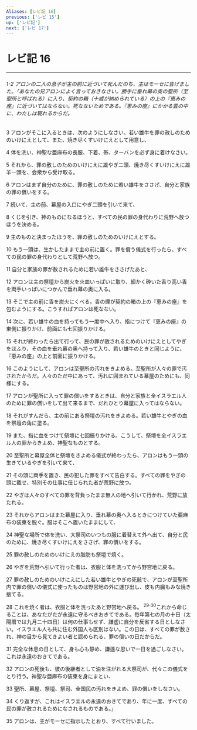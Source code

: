 ```yaml
---
Aliases: [レビ記 16]
previous: ['レビ 15']
up: ['レビ記']
next: ['レビ 17']
---
```

# レビ記 16

***
###### 1-2 アロンの二人の息子が主の前に近づいて死んだのち、主はモーセに告げました。「あなたの兄アロンによく言っておきなさい。勝手に垂れ幕の奥の聖所（至聖所と呼ばれる）に入り、契約の箱（十戒が納められている）の上の『恵みの座』に近づいてはならない。死なないためである。『恵みの座』にかかる雲の中に、わたしは現れるからだ。 



3 
アロンがそこに入るときは、次のようにしなさい。若い雄牛を罪の赦しのためのいけにえとして、また、焼き尽くすいけにえとして用意し、 



4 
体を洗い、神聖な亜麻布の長服、下着、帯、ターバンを必ず身に着けなさい。 



5 
それから、罪の赦しのためのいけにえに雄やぎ二頭、焼き尽くすいけにえに雄羊一頭を、会衆から受け取る。 



6 
アロンはまず自分のために、罪の赦しのために若い雄牛をささげ、自分と家族の罪の償いをする。 



7 
続いて、主の前、幕屋の入口にやぎ二頭を引いて来て、 



8 
くじを引き、神のものになるほうと、すべての民の罪の身代わりに荒野へ放つほうを決める。 



9 
主のものと決まったほうを、罪の赦しのためのいけにえとする。 



10 
もう一頭は、生かしたままで主の前に置く。罪を償う儀式を行ったら、すべての民の罪の身代わりとして荒野へ放つ。 



11 
自分と家族の罪が赦されるために若い雄牛をささげたあと、 



12 
アロンは主の祭壇から炭火を火皿いっぱいに取り、細かく砕いた香り高い香を両手いっぱいにつかんで垂れ幕の奥に入る。 



13 
そこで主の前に香を炭火にくべる。香の煙が契約の箱の上の『恵みの座』を包むようにする。こうすればアロンは死なない。 



14 
次に、若い雄牛の血を持ってもう一度中へ入り、指につけて『恵みの座』の東側に振りかけ、前面にも七回振りかける。 



15 
それが終わったら出て行って、民の罪が赦されるためのいけにえとしてやぎをほふり、その血を垂れ幕の奥へ持って入り、若い雄牛のときと同じように、『恵みの座』の上と前面に振りかける。 



16 
このようにして、アロンは至聖所の汚れをきよめる。至聖所が人々の罪で汚されたからだ。人々のただ中にあって、汚れに囲まれている幕屋のためにも、同様にする。 



17 
アロンが聖所に入って罪の償いをするときは、自分と家族と全イスラエル人のために罪の償いをして出て来るまで、だれひとり幕屋に入ってはならない。 



18 
それがすんだら、主の前にある祭壇の汚れをきよめる。若い雄牛とやぎの血を祭壇の角に塗る。 



19 
また、指に血をつけて祭壇に七回振りかける。こうして、祭壇を全イスラエル人の罪からきよめ、神聖なものとする。 



20 
至聖所と幕屋全体と祭壇をきよめる儀式が終わったら、アロンはもう一頭の生きているやぎを引いて来て、 



21 
その頭に両手を置き、民の犯した罪をすべて告白する。すべての罪をやぎの頭に載せ、特別その仕事に任じられた者が荒野に放つ。 



22 
やぎは人々のすべての罪を背負ったまま無人の地へ引いて行かれ、荒野に放たれる。 



23 
それからアロンはまた幕屋に入り、垂れ幕の奥へ入るときにつけていた亜麻布の装束を脱ぐ。服はそこへ置いたままにして、 



24 
神聖な場所で体を洗い、大祭司のいつもの服に着替えて外へ出て、自分と民のために、焼き尽くすいけにえをささげ、罪の償いをする。 



25 
罪の赦しのためのいけにえの脂肪も祭壇で焼く。 



26 
やぎを荒野へ引いて行った者は、衣服と体を洗ってから野営地に戻る。 



27 
罪の赦しのためのいけにえにした若い雄牛とやぎの死骸で、アロンが至聖所内で罪の償いの儀式に使ったものは野営地の外に運び出し、皮も内臓もみな焼き捨てる。 



28 
これを焼く者は、衣服と体を洗ったあと野営地へ戻る。 <sup class="versenum">29-30</sup>これから命じることは、あなたがたが永遠に守るべきおきてである。毎年第七の月の十日（太陽暦では九月二十四日）は何の仕事もせず、謙虚に自分を反省する日としなさい。イスラエル人も共に住む外国人も区別はない。この日は、すべての罪が赦され、神の目から見てきよい者と認められる、罪の償いの日だからだ。 



31 
完全な休息の日として、身も心も静め、謙遜な思いで一日を過ごしなさい。これは永遠のおきてである。 



32 
アロンの死後も、彼の後継者として油を注がれる大祭司が、代々この儀式をとり行う。神聖な亜麻布の装束を身にまとい、 



33 
聖所、幕屋、祭壇、祭司、全国民の汚れをきよめ、罪の償いをしなさい。 



34 
くり返すが、これはイスラエルの永遠のおきてであり、年に一度、すべての民の罪が赦されるためになされるものである。」 



35 
アロンは、主がモーセに指示したとおり、すべて行いました。
